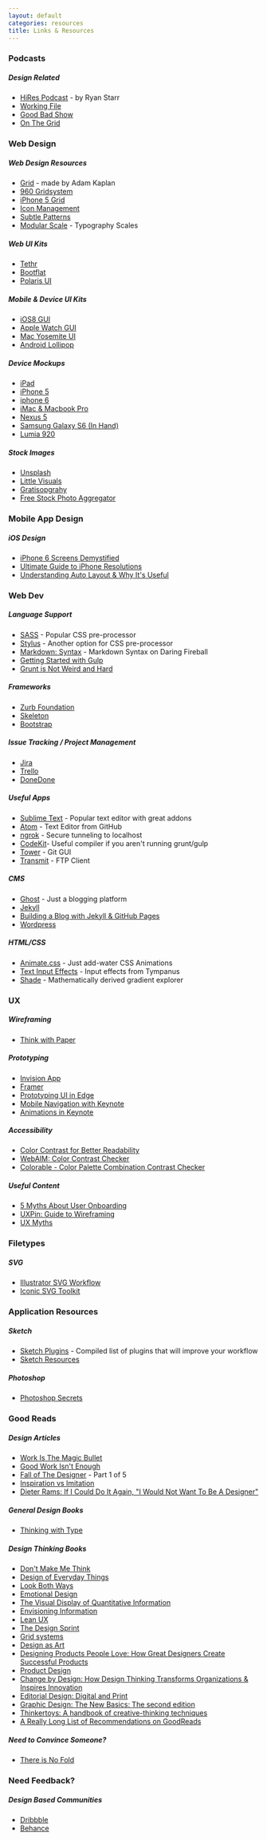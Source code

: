 ```yaml
---
layout: default
categories: resources
title: Links & Resources
---
```


### **Podcasts**

##### Design Related
- <a href="http://www.hirespod.com" target="_blank">HiRes Podcast</a> - by Ryan Starr
- <a href="workingfile.co" target="_blank">Working File</a>
- <a href="http://goodbad.show/" target="_blank">Good Bad Show</a>
- <a href="http://5by5.tv/onthegrid" target="_blank">On The Grid</a>


### **Web Design**

##### Web Design Resources
- <a href="http://adamkaplan.me/grid/" target="_blank">Grid</a> - made by Adam Kaplan
- <a href="http://960.gs/" target="_blank">960 Gridsystem</a>
- <a href="https://dribbble.com/shots/865767-iPhone-5-Grid" target="_blank">iPhone 5 Grid</a>
- <a href="http://geticonjar.com/" target="_blank">Icon Management</a>
- <a href="http://subtlepatterns.com/" target="_blank">Subtle Patterns</a>
- <a href="http://www.modularscale.com/" target="_blank">Modular Scale</a> - Typography Scales

##### Web UI Kits
- <a href="http://www.invisionapp.com/tethr" target="_blank">Tethr</a>
- <a href="http://bootflat.github.io/free-psd.html" target="_blank">Bootflat</a>
- <a href="http://www.smashingmagazine.com/2013/02/02/freebie-user-interface-kit-icons/" target="_blank">Polaris UI</a>

##### Mobile & Device UI Kits
- <a href="http://www.teehanlax.com/tools/iphone/" target="_blank">iOS8 GUI</a>
- <a href="https://designcode.io/watch" target="_blank">Apple Watch GUI</a>
- <a href="http://yosemiteui.com/" target="_blank">Mac Yosemite UI</a>
- <a href="http://www.uxpin.com/lollipop-ui-kit.html" target="_blank">Android Lollipop</a>

##### Device Mockups
- <a href="https://dribbble.com/shots/1187389-iPad-Showcase-Template" target="_blank">iPad</a>
- <a href="https://dribbble.com/shots/1034402-Minimal-iPhone-5-White-Template-PSD" target="_blank">iPhone 5</a>
- <a href="https://dribbble.com/shots/1722076-iPhone-6-4-7-inch-Template-PSD" target="_blank">iphone 6</a>
- <a href="https://dribbble.com/shots/829545--PSD-iMac-MacBook-Retina" target="_blank">iMac &amp; Macbook Pro</a>
- <a href="https://dribbble.com/shots/1291675-Nexus-5-Mockup-PSD" target="_blank">Nexus 5</a>
- <a href="https://dribbble.com/shots/2040860-Samsung-Galaxy-S6-in-Hand-Mockup" target="_blank">Samsung Galaxy S6 (In Hand)</a>
- <a href="https://dribbble.com/shots/780376-lumia-920-yellow?list=buckets&offset=11" target="_blank">Lumia 920</a>

##### Stock Images
- <a href="https://unsplash.com/" target="_blank">Unsplash</a>
- <a href="http://littlevisuals.co/" target="_blank">Little Visuals</a>
- <a href="http://www.gratisography.com/" target="_blank">Gratisopgrahy</a>
- <a href="http://thestocks.im/" target="_blank">Free Stock Photo Aggregator</a>

### **Mobile App Design**

##### iOS Design
- <a href="http://www.paintcodeapp.com/news/iphone-6-screens-demystified" target="_blank">iPhone 6 Screens Demystified</a>
- <a href="http://www.paintcodeapp.com/news/ultimate-guide-to-iphone-resolutions" target="_blank">Ultimate Guide to iPhone Resolutions</a>
- <a href="http://www.raywenderlich.com/83129/beginning-auto-layout-tutorial-swift-part-1" target="_blank">Understanding Auto Layout &amp; Why It's Useful</a>

### **Web Dev**

##### Language Support
- <a href="http://sass-lang.com/" target="_blank">SASS</a> - Popular CSS pre-processor
- <a href="https://learnboost.github.io/stylus/" target="_blank">Stylus</a> - Another option for CSS pre-processor
- <a href="http://daringfireball.net/projects/markdown/syntax" target="_blank">Markdown: Syntax</a> - Markdown Syntax on Daring Fireball
- <a href="https://travismaynard.com/writing/getting-started-with-gulp" target="_blank">Getting Started with Gulp</a>
- <a href="http://24ways.org/2013/grunt-is-not-weird-and-hard/" target="_blank">Grunt is Not Weird and Hard</a>

##### Frameworks
- <a href="http://foundation.zurb.com/" target="_blank">Zurb Foundation</a>
- <a href="http://getskeleton.com/" target="_blank">Skeleton</a>
- <a href="http://getbootstrap.com/" target="_blank">Bootstrap</a>

##### Issue Tracking / Project Management
- <a href="https://www.atlassian.com/software/jira" target="_blank">Jira</a>
- <a href="https://trello.com/" target="_blank">Trello</a>
- <a href="https://www.getdonedone.com/" target="_blank">DoneDone</a>

##### Useful Apps
- <a href="http://www.sublimetext.com/" target="_blank">Sublime Text</a> - Popular text editor with great addons
- <a href="https://atom.io/" target="_blank">Atom</a> - Text Editor from GitHub
- <a href="https://ngrok.com/" target="_blank">ngrok</a> - Secure tunneling to localhost
- <a href="https://incident57.com/codekit/" target="_blank">CodeKit</a>- Useful compiler if you aren't running grunt/gulp
- <a href="http://www.git-tower.com/" target="_blank">Tower</a> - Git GUI
- <a href="https://panic.com/transmit/" target="_blank">Transmit</a> - FTP Client

##### CMS
- <a href="https://ghost.org/" target="_blank">Ghost</a> - Just a blogging platform
- <a href="http://jekyllrb.com/" target="_blank">Jekyll</a>
- <a href="http://www.smashingmagazine.com/2014/08/01/build-blog-jekyll-github-pages/" target="_blank">Building a Blog with Jekyll &amp; GitHub Pages</a>
- <a href="https://wordpress.com/" target="_blank">Wordpress</a>

##### HTML/CSS
- <a href="http://daneden.github.io/animate.css/" target="_blank">Animate.css</a> - Just add-water CSS Animations
- <a href="http://tympanus.net/Development/TextInputEffects/index.html" target="_blank">Text Input Effects</a> - Input effects from Tympanus
- <a href="http://jxnblk.com/shade/?base=00ccff&hueShift=-130&saturate=0&lighten=0" target="_blank">Shade</a> - Mathematically derived gradient explorer

### **UX**

##### Wireframing
- <a href="http://fiftythree.com/think" target="_blank">Think with Paper</a>

##### Prototyping
- <a href="http://www.invisionapp.com" target="_blank">Invision App</a>
- <a href="http://framerjs.com/" target="_blank">Framer</a>
- <a href="https://medium.com/the-thinkmill/prototyping-ui-animation-2fe08e3a7932" target="_blank">Prototyping UI in Edge</a>
- <a href="http://www.smashingmagazine.com/2015/03/11/prototyping-navigation-on-mobile-with-keynote/" target="_blank">Mobile Navigation with Keynote</a>
- <a href="https://robots.thoughtbot.com/animating-with-keynote" target="_blank">Animations in Keynote</a>

##### Accessibility
- <a href="http://viget.com/inspire/color-contrast" target="_blank">Color Contrast for Better Readability</a>
- <a href="http://webaim.org/resources/contrastchecker/" target="_blank">WebAIM: Color Contrast Checker</a>
- <a href="http://jxnblk.com/colorable/demos/text/" target="_blank">Colorable - Color Palette Combination Contrast Checker</a>

##### Useful Content
- <a href="https://zapier.com/blog/user-onboarding-myths/?utm_campaign=User%20Onboarding%20Myths" target="_blank">5 Myths About User Onboarding</a>
- <a href="http://uxpin.e24files.com/uxpin_the_guide_to_wireframing.pdf" target="_blank">UXPin: Guide to Wireframing</a>
- <a href="http://uxmyths.com/" target="_blank">UX Myths</a>

### **Filetypes**

##### SVG
- <a href="http://danielmall.com/articles/svg-workflow-for-designers/" target="_blank">Illustrator SVG Workflow</a>
- <a href="http://blog.useiconic.com/our-toolkit-is-now-available-and-open-source/" target="_blank">Iconic SVG Toolkit</a>

### **Application Resources**

##### Sketch
- <a href="http://www.designyourway.net/blog/resources/sketch-plugins-that-will-improve-your-workflow/" target="_blank">Sketch Plugins</a> - Compiled list of plugins that will improve your workflow
- <a href="http://www.sketchappsources.com/" target="_blank">Sketch Resources</a>

##### Photoshop
- <a href="http://photoshopsecrets.tumblr.com/" target="_blank">Photoshop Secrets</a>

### **Good Reads**

##### Design Articles
- <a href="https://medium.com/@hoyboy/work-is-the-magic-bullet-cb2d10599405" target="_blank">Work Is The Magic Bullet</a>
- <a href="http://cognition.happycog.com/article/good-work-isnt-enough" target="_blank">Good Work Isn't Enough</a>
- <a href="http://www.elischiff.com/blog/2015/4/7/fall-of-the-designer-part-i-fashionable-nonsense" target="_blank">Fall of The Designer</a> - Part 1 of 5
- <a href="http://cushionapp.com/journal/inspiration-vs-imitation/" target="_blank">Inspiration vs Imitation</a>
- <a href="http://www.fastcodesign.com/3043815/dieter-rams-if-i-could-do-it-again-i-would-not-want-to-be-a-designer" target="_blank">Dieter Rams: If I Could Do It Again, "I Would Not Want To Be A Designer"</a>

##### General Design Books
- <a href="http://www.thinkingwithtype.com/" target="_blank">Thinking with Type</a>

##### Design Thinking Books
- <a href="https://www.sensible.com/dmmt.html" target="_blank">Don't Make Me Think</a>
- <a href="https://www.amazon.com/Design-Everyday-Things-Donald-Norman/dp/1452654123" target="_blank">Design of Everyday Things</a>
- <a href="http://debbiemillman.com/lookbothways/" target="_blank">Look Both Ways</a>
- <a href="https://www.amazon.com/Emotional-Design-Love-Everyday-Things/dp/0465051367" target="_blank">Emotional Design</a>
- <a href="https://www.edwardtufte.com/tufte/books_vdqi" target="_blank">The Visual Display of Quantitative Information</a>
- <a href="https://www.edwardtufte.com/tufte/books_ei" target="_blank">Envisioning Information</a>
- <a href="http://shop.oreilly.com/product/0636920021827.do" target="_blank">Lean UX</a>
- <a href="http://www.gv.com/sprint/" target="_blank">The Design Sprint</a>
- <a href="https://www.amazon.com/Grid-Systems-Graphic-Design-Communication/dp/3721201450" target="_blank">Grid systems</a>
- <a href="https://www.amazon.com/Design-Art-Penguin-Modern-Classics/dp/0141035811" target="_blank">Design as Art</a>
- <a href="https://www.amazon.com/dp/1491923679/ref=cm_sw_su_dp" target="_blank">Designing Products People Love: How Great Designers Create Successful Products</a>
- <a href="https://www.amazon.com/dp/1856697517/ref=wl_it_dp_v_S_ttl?_encoding=UTF8&colid=2760AQYR8L253&coliid=I1W23V8NG2P97Z" target="_blank">Product Design</a>
- <a href="https://www.amazon.com/dp/0061766089/ref=wl_it_dp_v_nS_ttl?_encoding=UTF8&colid=2760AQYR8L253&coliid=I22TI4CGJG57AD" target="_blank">Change by Design: How Design Thinking Transforms Organizations &amp; Inspires Innovation</a>
- <a href="https://www.amazon.com/dp/1780671644/ref=wl_it_dp_v_nS_ttl?_encoding=UTF8&colid=2760AQYR8L253&coliid=IK0LZZVK0R2Z8" target="_blank">Editorial Design: Digital and Print</a>
- <a href="https://www.amazon.com/dp/161689332X/ref=wl_it_dp_v_nS_ttl?_encoding=UTF8&colid=2760AQYR8L253&coliid=ICSR7KH91KVT9" target="_blank">Graphic Design: The New Basics: The second edition</a>
- <a href="https://www.amazon.com/dp/1580087736/ref=wl_it_dp_v_nS_ttl?_encoding=UTF8&colid=2760AQYR8L253&coliid=I3HT0JXDTJLKOH" target="_blank">Thinkertoys: A handbook of creative-thinking techniques</a>
- <a href="https://www.goodreads.com/review/list/41732212-caleb?shelf=design-strategy" target="_blank">A Really Long List of Recommendations on GoodReads</a>

##### Need to Convince Someone?
- <a href="http://thereisnofold.tumblr.com/" target="_blank">There is No Fold</a>

### **Need Feedback?**

##### Design Based Communities
- <a href="http://www.dribbble.com" target="_blank">Dribbble</a>
- <a href="https://www.behance.net/" target="_blank">Behance</a>
